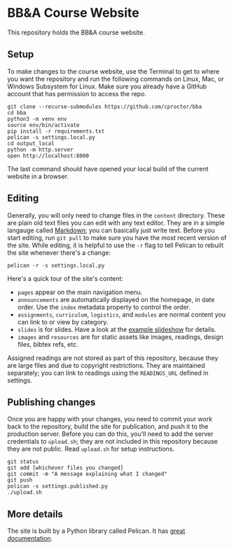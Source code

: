 # BB&A Course Website

This repository holds the BB&A course website.

## Setup

To make changes to the course website, use the Terminal to get to where you want the repository and
run the following commands on Linux, Mac, or Windows Subsystem for Linux. Make sure you already have
a GitHub account that has permission to access the repo.

    git clone --recurse-submodules https://github.com/cproctor/bba
    cd bba
    python3 -m venv env
    source env/bin/activate
    pip install -r requirements.txt
    pelican -s settings.local.py
    cd output_local
    python -m http.server
    open http://localhost:8000

The last command should have opened your local build of the current website in a browser.

## Editing

Generally, you will only need to change files in the `content` directory. These are plain old text
files you can edit with any text editor. They are in a simple langauge called
[Markdown](https://guides.github.com/pdfs/markdown-cheatsheet-online.pdf);
you can basically just write text. Before you start editing, run `git pull` to make sure you
have the most recent version of the site.
While editing, it is helpful to use the `-r` flag to tell Pelican to rebuilt the site whenever there's a
change:

    pelican -r -s settings.local.py

Here's a quick tour of the site's content:

- `pages` appear on the main navigation menu.
- `announcements` are automatically displayed on the homepage, in date order. Use the `index` metadata property to control the order.
- `assignments`, `curriculum`, `logistics`, and `modules` are normal content you can link to or view by category.
- `slides` is for slides. Have a look at the [example slideshow](http://beyondbitsandatoms.org/slides-example.html) for details.
- `images` and `resources` are for static assets like images, readings, design files, bibtex refs, etc.

Assigned readings are not stored as part of this repository, because they are large files and due to copyright restrictions.
They are maintained separately; you can link to readings using the `READINGS_URL` defined in settings.

## Publishing changes

Once you are happy with your changes, you need to commit your work back to the repository,
build the site for publication, and push it to the production server. Before you can do this,
you'll need to add the server credentials to `upload.sh`; they are not included in this repository
because they are not public. Read `upload.sh` for setup instructions.

    git status
    git add [whichever files you changed]
    git commit -m "A message explaining what I changed"
    git push
    pelican -s settings.published.py
    ./upload.sh

## More details

The site is built by a Python library called Pelican. It has [great documentation](http://docs.getpelican.com/en/stable/index.html).
